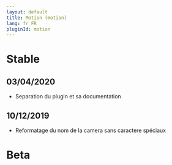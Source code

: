 ```yaml
---
layout: default
title: Motion (motion)
lang: fr_FR
pluginId: motion
---
```


# Stable

## 03/04/2020

* Separation du plugin et sa documentation

## 10/12/2019

* Reformatage du nom de la camera sans caractere spéciaux 

# Beta


